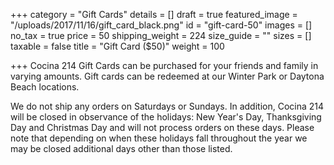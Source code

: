+++
category = "Gift Cards"
details = []
draft = true
featured_image = "/uploads/2017/11/16/gift_card_black.png"
id = "gift-card-50"
images = []
no_tax = true
price = 50
shipping_weight = 224
size_guide = ""
sizes = []
taxable = false
title = "Gift Card ($50)"
weight = 100

+++
Cocina 214 Gift Cards can be purchased for your friends and family in varying amounts. Gift cards can be redeemed at our Winter Park or Daytona Beach locations.

We do not ship any orders on Saturdays or Sundays. In addition, Cocina 214 will be closed in observance of the holidays: New Year's Day,  Thanksgiving Day and Christmas Day and will not process orders on these days. Please note that depending on when these holidays fall throughout the year we may be closed additional days other than those listed.